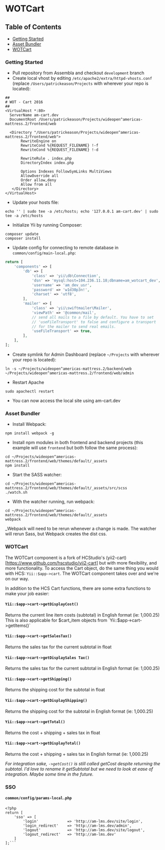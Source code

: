 #  WOTCart


## Table of Contents
* [Getting Started](#getting-started)
* [Asset Bundler](#asset-bundler)
* [WOTCart](#wotcart)



### Getting Started
* Pull repository from Assembla and checkout `development` branch
* Create local vhost by editing `/etc/apache2/extra/httpd-vhosts.conf` (replace `/Users/patrickeason/Projects` with wherever your repo is located):
```
##
# WOT - Cart 2016
##
<VirtualHost *:80>
  ServerName am-cart.dev
  DocumentRoot /Users/patrickeason/Projects/wideopen^americas-mattress.2/frontend/web

  <Directory "/Users/patrickeason/Projects/wideopen^americas-mattress.2/frontend/web">
       RewriteEngine on
       RewriteCond %{REQUEST_FILENAME} !-f
       RewriteCond %{REQUEST_FILENAME} !-d

       RewriteRule . index.php
       DirectoryIndex index.php
       
       Options Indexes FollowSymLinks MultiViews
       AllowOverride all
       Order allow,deny
       Allow from all
   </Directory>
</VirtualHost>
```
* Update your hosts file:
```
echo '' | sudo tee -a /etc/hosts; echo '127.0.0.1 am-cart.dev' | sudo tee -a /etc/hosts
```
* Initialize Yii by running Composer:
```
composer update
composer install
```
* Update config for connecting to remote database in `common/config/main-local.php`:
```php
return [
    'components' => [
        'db' => [
            'class' => 'yii\db\Connection',
            'dsn' => 'mysql:host=104.236.11.18;dbname=am_wotcart_dev',
            'username' => 'am_dev_usr',
            'password' => 'w1d30p3n!',
            'charset' => 'utf8',
        ],
        'mailer' => [
            'class' => 'yii\swiftmailer\Mailer',
            'viewPath' => '@common/mail',
            // send all mails to a file by default. You have to set
            // 'useFileTransport' to false and configure a transport
            // for the mailer to send real emails.
            'useFileTransport' => true,
        ],
    ],
];
```
* Create symlink for Admin Dashboard (replace `~/Projects` with wherever your repo is located): 
```
ln -s ~/Projects/wideopen^americas-mattress.2/backend/web ~/Projects/wideopen^americas-mattress.2/frontend/web/admin
```
* Restart Apache
```
sudo apachectl restart
```
* You can now access the local site using am-cart.dev



### Asset Bundler
* Install Webpack:
```
npm install webpack -g
```
* Install npm modules in both frontend and backend projects (this example will use `frontend` but both follow the same process):
```
cd ~/Projects/wideopen^americas-mattress.2/frontend/web/themes/default/_assets
npm install
```
* Start the SASS watcher:
```
cd ~/Projects/wideopen^americas-mattress.2/frontend/web/themes/default/_assets/src/scss
./watch.sh
```
* With the watcher running, run webpack:
```
cd ~/Projects/wideopen^americas-mattress.2/frontend/web/themes/default/_assets
webpack
```

_Webpack will need to be rerun whenever a change is made. The watcher will rerun Sass, but Webpack creates the dist css.



### WOTCart
The WOTCart component is a fork of HCStudio's (yii2-cart)[https://www.github.com/hscstudio/yii2-cart] but with more flexibility, and more functionality. To access the Cart object, do the same thing you would with HCS: `Yii::$app->cart`. The WOTCart component takes over and we're on our way.

In addition to the HCS Cart functions, there are some extra functions to make your job easier:

#### `Yii::$app->cart->getDisplayCost()`
Returns the current line item costs (subtotal) in English format (ie: 1,000.25)
This is also applicable for $cart_item objects from `Yii::$app->cart->getItems()`

#### `Yii::$app->cart->getSalesTax()`
Returns the sales tax for the current subtotal in float

#### `Yii::$app->cart->getDisplaySales Tax()`
Returns the sales tax for the current subtotal in English format (ie: 1,000.25)

#### `Yii::$app->cart->getShipping()`
Returns the shipping cost for the subtotal in float

#### `Yii::$app->cart->getDisplayShipping()`
Returns the shipping cost for the subtotal in English format (ie: 1,000.25)

#### `Yii::$app->cart->getTotal()`
Returns the cost + shipping + sales tax in float

#### `Yii::$app->cart->getDisplayTotal()`
Returns the cost + shipping + sales tax in English format (ie: 1,000.25)

_For integration sake, `->getCost()` is still called getCost despite returning the subtotal. I'd love to rename it getSubtotal but we need to look at ease of integration. Maybe some time in the future._



### SSO
#### `common/config/params-local.php`
```
<?php
return [
    'sso' => [
        'login'             => 'http://am-lms.dev/site/login',
        'login_redirect'    => 'http://am-lms.dev/admin',
        'logout'            => 'http://am-lms.dev/site/logout',
        'logout_redirect'   => 'http://am-lms.dev'
    ]
];```